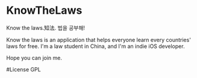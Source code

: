 
# KnowTheLaws
Know the laws.知法. 법을 공부해! 

Know the laws is an application that helps everyone learn every countries' laws for free. 
I'm a law student in China, and I'm an indie iOS developer.

Hope you can join me.

#License
GPL
